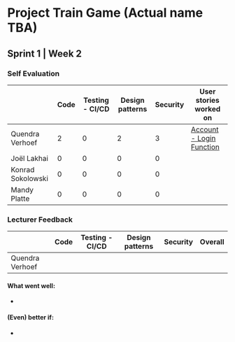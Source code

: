 # Project Train Game (Actual name TBA)

## Sprint 1 | Week 2

### Self Evaluation

|               | Code | Testing - CI/CD | Design patterns | Security | User stories worked on    |
|---------------|------|-----------------|-----------------|----------|-----|
| Quendra Verhoef  | 2    | 0               | 2               | 3        | [Account - Login Function](https://github.com/KONRADS098/project-train-game/commit/92d6962de784f9ca41571a4bc93826c129b2263c)
| Joël Lakhai  | 0    | 0               | 0               | 0        |
| Konrad Sokolowski  | 0    | 0               | 0               | 0        |
| Mandy Platte  | 0    | 0               | 0               | 0        |

### Lecturer Feedback

|               | Code | Testing - CI/CD | Design patterns | Security | Overall |
|---------------|------|-----------------|-----------------|----------|---------|
| Quendra Verhoef  |    |  |       |  |        |

#### What went well:
- 

#### (Even) better if:
- 
